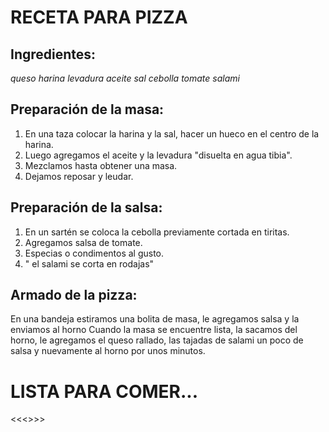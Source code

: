 
# **RECETA PARA PIZZA**

## Ingredientes:

*queso*
*harina*
*levadura*
*aceite*
*sal*
*cebolla*
*tomate*
*salami*

## Preparación de la masa:

1. En una taza colocar la harina y la sal, hacer un hueco en el centro de la harina.
2. Luego agregamos el aceite y la levadura "disuelta en agua tibia".
3. Mezclamos hasta obtener una masa.
4. Dejamos reposar y leudar. 

## Preparación de la salsa:

1. En un sartén se coloca la cebolla previamente cortada en tiritas.
2. Agregamos salsa de tomate.
3. Especias o condimentos al gusto.
4. " el salami se corta en rodajas"

## Armado de la pizza:

En una bandeja estiramos una bolita de masa, le agregamos salsa y la enviamos al horno 
Cuando la masa se encuentre lista, la sacamos del horno, le agregamos el queso rallado, las tajadas de salami un poco de salsa y nuevamente al horno por unos minutos.

# LISTA PARA COMER...
<<<<KatherineBalanta>>>>
